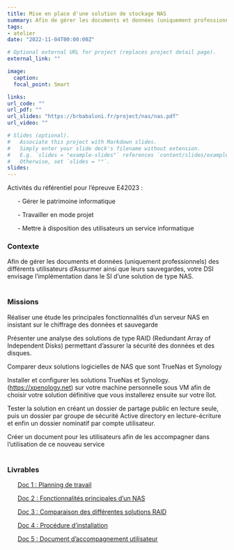 ```yaml
---
title: Mise en place d'une solution de stockage NAS
summary: Afin de gérer les documents et données (uniquement professionnels) des différents utilisateurs d’Assurmer ainsi que leurs sauvegardes, votre DSI envisage l’implémentation dans le SI d’une solution de type NAS. 
tags:
- atelier
date: "2022-11-04T00:00:00Z"

# Optional external URL for project (replaces project detail page).
external_link: ""

image:
  caption: 
  focal_point: Smart

links:
url_code: ""
url_pdf: ""
url_slides: "https://brbabaloni.fr/project/nas/nas.pdf"
url_video: ""

# Slides (optional).
#   Associate this project with Markdown slides.
#   Simply enter your slide deck's filename without extension.
#   E.g. `slides = "example-slides"` references `content/slides/example-slides.md`.
#   Otherwise, set `slides = ""`.
slides:
---
```


Activités du référentiel pour l’épreuve E42023 :

<ul>- Gérer le patrimoine informatique</ul>
<ul>- Travailler en mode projet</ul>
<ul>- Mettre à disposition des utilisateurs un service informatique</ul>

<h3>Contexte</h3>
Afin de gérer les documents et données (uniquement professionnels) des différents utilisateurs d’Assurmer ainsi que leurs sauvegardes, votre DSI envisage l’implémentation dans le SI d’une solution de type NAS. 
<br>
<br>
<h3>Missions</h3>

Réaliser une étude les principales fonctionnalités d’un serveur NAS en insistant sur le chiffrage des données et sauvegarde  

Présenter une analyse des solutions de type RAID (Redundant Array of Independent Disks) permettant d’assurer la sécurité des données et des disques. 

Comparer deux solutions logicielles de NAS que sont TrueNas et Synology 

Installer et configurer les solutions TrueNas et Synology. (https://xpenology.net) sur votre machine personnelle sous VM afin de choisir votre solution définitive que vous installerez ensuite sur votre îlot. 

Tester la solution en créant un dossier de partage public en lecture seule, puis un dossier par groupe de sécurité Active directory en lecture-écriture et enfin un dossier nominatif par compte utilisateur. 

Créer un document pour les utilisateurs afin de les accompagner dans l’utilisation de ce nouveau service
<br>
<br>
<h3>Livrables</h3>
<ul><a href="https://brbabaloni.fr/project/charte/charte.pdf">Doc 1 : Planning de travail</a></ul>
<ul><a href="https://brbabaloni.fr/project/charte/charte.pdf">Doc 2 : Fonctionnalités principales d’un NAS</a></ul>
<ul><a href="https://brbabaloni.fr/project/charte/charte.pdf">Doc 3 : Comparaison des différentes solutions RAID</a></ul>
<ul><a href="https://brbabaloni.fr/project/charte/charte.pdf">Doc 4 : Procédure d’installation</a></ul>
<ul><a href="https://brbabaloni.fr/project/charte/charte.pdf">Doc 5 : Document d’accompagnement utilisateur </a></ul>

